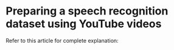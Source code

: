 # Preparing a speech recognition dataset using YouTube videos
Refer to this article for complete explanation: 

